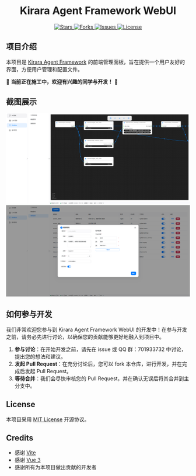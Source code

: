 <div align="center">
  <h1>Kirara Agent Framework WebUI</h1>
</div>

<div align="center">
  <a href="https://github.com/DarkSkyTeam/chatgpt-for-bot-webui">
    <img src="https://img.shields.io/github/stars/DarkSkyTeam/chatgpt-for-bot-webui?style=social" alt="Stars">
  </a>
  <a href="https://github.com/DarkSkyTeam/chatgpt-for-bot-webui">
    <img src="https://img.shields.io/github/forks/DarkSkyTeam/chatgpt-for-bot-webui?style=social" alt="Forks">
  </a>
  <a href="https://github.com/DarkSkyTeam/chatgpt-for-bot-webui">
    <img src="https://img.shields.io/github/issues/DarkSkyTeam/chatgpt-for-bot-webui" alt="Issues">
  </a>
  <a href="https://github.com/DarkSkyTeam/chatgpt-for-bot-webui">
    <img src="https://img.shields.io/github/license/DarkSkyTeam/chatgpt-for-bot-webui" alt="License">
  </a>
</div>

## 项目介绍

本项目是 [Kirara Agent Framework](https://github.com/lss233/chatgpt-mirai-qq-bot) 的前端管理面板，旨在提供一个用户友好的界面，方便用户管理和配置文件。  

🚧 **当前正在施工中，欢迎有兴趣的同学与开发！** 🚧


## 截图展示

<!-- 这里可以添加一些项目截图 -->
<!-- 例如: -->
![Screenshot 1](docs/screenshots/1.png)
![Screenshot 2](docs/screenshots/2.png)

## 如何参与开发

我们非常欢迎您参与到 Kirara Agent Framework WebUI 的开发中！在参与开发之前，请务必先进行讨论，以确保您的贡献能够更好地融入到项目中。

1.  **参与讨论**：在开始开发之前，请先在 issue 或 QQ 群：701933732 中讨论，提出您的想法和建议。
2.  **发起 Pull Request**：在充分讨论后，您可以 fork 本仓库，进行开发，并在完成后发起 Pull Request。
3.  **等待合并**：我们会尽快审核您的 Pull Request，并在确认无误后将其合并到主分支中。

## License

本项目采用 [MIT License](LICENSE) 开源协议。

## Credits

*   感谢 [Vite](https://vitejs.dev/)
*   感谢 [Vue 3](https://vuejs.org/)
*   感谢所有为本项目做出贡献的开发者

